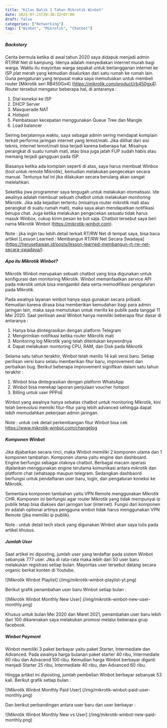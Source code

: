 ```yaml
---
title: "Kilas Balik 1 Tahun Mikrotik Winbot"
date: 2021-07-21T20:38:32+07:00
draft: false
categories: ["Networking"]
tags: ["Winbot", "Mikrotik", "Chatbot"]
---
```


##### Backstory

Cerita bermula ketika di awal tahun 2020 saya didapuk menjadi admin RT/RW Net di kampung. Idenya adalah menyediakan internet murah bagi warga. Waktu itu mayoritas warga sepakat untuk berlangganan internet ke ISP plat merah yang kemudian disalurkan dari satu rumah ke rumah lain. Guna pengaturan yang terpusat maka saya memutuskan untuk membeli router [Mikrotik seri RB450Gx4] (https://mikrotik.com/product/rb450gx4). Router tersebut mengatur beberapa hal, di antaranya :

1. Dial koneksi ke ISP
2. DHCP Server
3. Masquerade NAT
4. Hotspot
5. Pembatasan kecepatan menggunakan Queue Tree dan Mangle
6. Load balancer

Seiring berjalannya waktu, saya sebagai admin sering mendapat komplain terkait performa jaringan internet yang lemot/mati. Jika dilihat dari sisi teknis, internet lemot/mati bisa terjadi karena beberapa hal. Misalnya perangkat di suatu rumah mati, atau bisa juga jatah FUP sudah habis atau memang terjadi gangguan pada ISP.

Biasanya ketika ada komplain seperti di atas, saya harus membuat Winbox (tool untuk remote Mikrotik), kemudian melakukan pengecekan secara manual. Tentunya hal ini jika dilakukan secara berulang akan sangat melelahkan.

Seketika jiwa programmer saya tergugah untuk melakukan otomatisasi. Ide awalnya adalah membuat sebuah chatbot untuk melakukan monitoring Mikrotik. Jika ada kejadian tertentu (misalnya router mikrotik mati atau perangkat di suatu rumah mati), maka saya akan mendapatkan notifikasi berupa chat. Juga ketika melakukan pengecekan sesuatu tidak harus masuk Winbox, cukup kirim pesan ke bot saja. Chatbot tersebut saya beri nama Mikrotik Winbot (https://mikrotik-winbot.com).

Note : jika ingin tau lebih detail terkait RT/RW Net di tempat saya, bisa baca artikel [Lesson Learned : Membangun RT/RW Net Secara Swadaya] (https://herusetiawan.id/posts/lesson-learned-membangun-rt-rw-net-secara-swadaya/).

##### Apa itu Mikrotik Winbot?

Mikrotik Winbot merupakan sebuah chatbot yang bisa digunakan untuk konfigurasi dan monitoring Mikrotik. Winbot memanfaatkan service API pada mikrotik untuk bisa mengambil data serta memodifikasi pengaturan pada Mikrotik.

Pada awalnya layanan winbot hanya saya gunakan secara pribadi. Kemudian karena dirasa bisa memberikan kemudahan bagi para admin jaringan lain, maka saya memutukan untuk merilis ke publik pada tanggal 11 Mei 2020. Saat perilisan awal Winbot hanya memiliki beberapa fitur dasar di antaranya :

1. Hanya bisa diintegrasikan dengan platform Telegram
2. Mengirimkan notifikasi ketika router Mikrotik mati
3. Monitoring log Mikrotik yang telah ditentukan keywordnya
4. Dapat melakukan montoring CPU, RAM, dan Disk pada Mikrotik

Selama satu tahun terakhir, Winbot telah merilis 14 kali versi baru. Setiap perilisan versi baru selalu memberikan fitur baru, improvement dan perbaikan bug. Berikut beberapa improvement signifikan dalam satu tahun terakhir :

1. Winbot bisa dintegrasikan dengan platform WhatsApp
2. Winbot bisa merekap laporan penjulaan voucher hotspot
3. Billing untuk user PPPoE

Winbot yang awalnya hanya sebatas chatbot untuk monitoring Mikrotik, kini telah berevolusi memiiki fitur-fitur yang lebih advanced sehingga dapat lebih memudahkan pekerjaan admin jaringan.

Note : untuk cek detail perkembangan fitur Winbot bisa cek https://www.mikrotik-winbot.com/changelog


##### Komponen Winbot

Jika dijabarkan secara rinci, maka Winbot memiliki 2 komponen utama dan 1 komponen tambahan.  Komponen utama yaitu engine dan dashboard. Engine berfungsi sebagai otaknya chatbot. Berbagai macam operasi dijalankan menggunakan engine terutama komunikasi antara mikrotik dan platform chat (whatsapp maupun telegram. Sedangkan dashbaord berfungsi untuk pendaftaran user baru, login, dan pengaturan koneksi ke Mikrotik.

Sementara komponen tambahan yaitu VPN Remote menggunakan Mikrotik CHR. Komponen ini berfungsi agar router Mikrotik yang tidak mempunyai ip publik tetap bisa diakses dari jaringan luar (internet). Fungsi dari komponen ini adalah optional artinya pengguna winbot tidak harus menggunakan VPN Remote (jika memiliki ip publik).

Note : untuk detail tech stack yang digunakan Winbot akan saya tulis pada artikel khusus.

##### Jumlah User

Saat artikel ini diposting, jumlah user yang terdaftar pada sistem Winbot sebanyak 777 user. Jika di rata-rata maka lebih dari 50 user baru melakukan registrasi setiap bulan. Mayoritas user tersebut datang secara organic berkat konten di Youtube.

![Mikrotik Winbot Playlist] (/img/mikrotik-winbot-playlist-yt.png)

Berikut grafik penambahan user baru Winbot setiap bulan :

![Mikrotik Winbot Monthly New User] (/img/mikrotik-winbot-new-user-monthly.png)

Khusus untuk bulan Mei 2020 dan Maret 2021, penambahan user baru lebih dari 100 dikarenakan saya melakukan promosi melalui beberapa grup facebook.

##### Winbot Payment

Winbot memiliki 3 paket berbayar yaitu paket Starter, Intermediate dan Advanced. Pada awalnya harga bulanan paket starter 40 ribu, Intermediate 60 ribu dan Advacend 100 ribu. Kemudian harga Winbot berbayar diganti menjadi Starter 25 ribu, Intermediate 40 ribu, dan Advanced 60 ribu.

Hingga artikel ini diposting, jumlah pembelian Winbot berbayar sebanyak 53 kali. Berikut grafik setiap bulan :

![Mikrotik Winbot Monthly Paid User] (/img/mikrotik-winbot-paid-user-monthly.png)

Dan berikut perbandingan antara user baru dan user berbayar :

![Mikrotik Winbot Monthly New vs User] (/img/mikrotik-winbot-new-paid-monthly.png)
